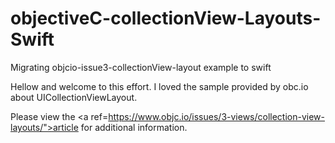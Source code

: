 # objectiveC-collectionView-Layouts-Swift
Migrating objcio-issue3-collectionView-layout example to swift

Hellow and welcome to this effort. I loved the sample provided by obc.io about UICollectionViewLayout.

Please view the <a ref=https://www.objc.io/issues/3-views/collection-view-layouts/">article</a> for additional information.
